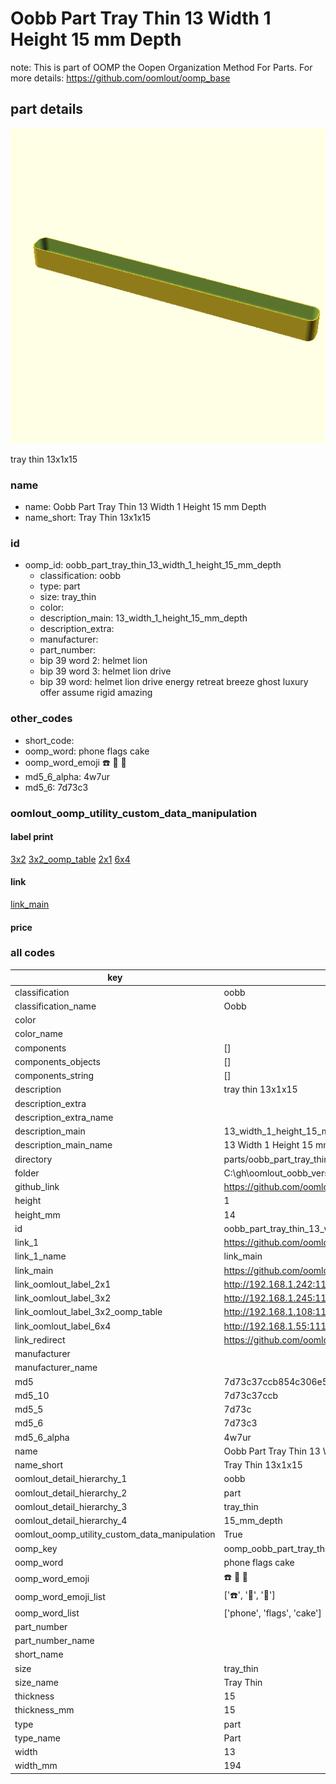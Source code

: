 # Oobb Part Tray Thin 13 Width 1 Height 15 mm Depth  

note: This is part of OOMP the Oopen Organization Method For Parts. For more details: https://github.com/oomlout/oomp_base

##  part details
  

[![](3dpr.png)](3dpr.png)

tray thin 13x1x15



### name
* name: Oobb Part Tray Thin 13 Width 1 Height 15 mm Depth
* name_short: Tray Thin 13x1x15 
### id
* oomp_id: oobb_part_tray_thin_13_width_1_height_15_mm_depth
  * classification: oobb
  * type: part
  * size: tray_thin
  * color: 
  * description_main: 13_width_1_height_15_mm_depth
  * description_extra: 
  * manufacturer: 
  * part_number: 
  * bip 39 word 2: helmet lion
  * bip 39 word 3: helmet lion drive
  * bip 39 word: helmet lion drive energy retreat breeze ghost luxury offer assume rigid amazing

### other_codes
* short_code: 
* oomp_word: phone flags cake
* oomp_word_emoji :phone: :flags: :cake:
* md5_6_alpha: 4w7ur
* md5_6: 7d73c3






### oomlout_oomp_utility_custom_data_manipulation
#### label print
[3x2](http://192.168.1.245:1112/?label=oomp%204w7ur)
[3x2_oomp_table](http://192.168.1.108:1112/?label=oomp%204w7ur)
[2x1](http://192.168.1.242:1112/?label=oomp%204w7ur)
[6x4](http://192.168.1.55:1112/?label=oomp%204w7ur)    

#### link

[link_main](https://github.com/oomlout/oomlout_oobb_version_4_generated_parts/tree/main/navigation_oomp/oobb/part/tray_thin/13_width_1_height_15_mm_depth/part)                              

#### price







### all codes 
| key | value |  
| --- | --- |  
| classification | oobb |  
| classification_name | Oobb |  
| color |  |  
| color_name |  |  
| components | [] |  
| components_objects | [] |  
| components_string | [] |  
| description | tray thin 13x1x15 |  
| description_extra |  |  
| description_extra_name |  |  
| description_main | 13_width_1_height_15_mm_depth |  
| description_main_name | 13 Width 1 Height 15 mm Depth |  
| directory | parts/oobb_part_tray_thin_13_width_1_height_15_mm_depth |  
| folder | C:\gh\oomlout_oobb_version_4_generated_parts\parts\oobb_part_tray_thin_13_width_1_height_15_mm_depth |  
| github_link | https://github.com/oomlout/oomlout_oomp_part_src/tree/main/parts/oobb_part_tray_thin_13_width_1_height_15_mm_depth |  
| height | 1 |  
| height_mm | 14 |  
| id | oobb_part_tray_thin_13_width_1_height_15_mm_depth |  
| link_1 | https://github.com/oomlout/oomlout_oobb_version_4_generated_parts/tree/main/navigation_oomp/oobb/part/tray_thin/13_width_1_height_15_mm_depth/part |  
| link_1_name | link_main |  
| link_main | https://github.com/oomlout/oomlout_oobb_version_4_generated_parts/tree/main/navigation_oomp/oobb/part/tray_thin/13_width_1_height_15_mm_depth/part |  
| link_oomlout_label_2x1 | http://192.168.1.242:1112/?label=oomp%204w7ur |  
| link_oomlout_label_3x2 | http://192.168.1.245:1112/?label=oomp%204w7ur |  
| link_oomlout_label_3x2_oomp_table | http://192.168.1.108:1112/?label=oomp%204w7ur |  
| link_oomlout_label_6x4 | http://192.168.1.55:1112/?label=oomp%204w7ur |  
| link_redirect | https://github.com/oomlout/oomlout_oobb_version_4_generated_parts/tree/main/parts/oobb_tray_thin_13_01_15 |  
| manufacturer |  |  
| manufacturer_name |  |  
| md5 | 7d73c37ccb854c306e5c04a086a08b57 |  
| md5_10 | 7d73c37ccb |  
| md5_5 | 7d73c |  
| md5_6 | 7d73c3 |  
| md5_6_alpha | 4w7ur |  
| name | Oobb Part Tray Thin 13 Width 1 Height 15 mm Depth |  
| name_short | Tray Thin 13x1x15  |  
| oomlout_detail_hierarchy_1 | oobb |  
| oomlout_detail_hierarchy_2 | part |  
| oomlout_detail_hierarchy_3 | tray_thin |  
| oomlout_detail_hierarchy_4 | 15_mm_depth |  
| oomlout_oomp_utility_custom_data_manipulation | True |  
| oomp_key | oomp_oobb_part_tray_thin_13_width_1_height_15_mm_depth |  
| oomp_word | phone flags cake |  
| oomp_word_emoji | :phone: :flags: :cake: |  
| oomp_word_emoji_list | [':phone:', ':flags:', ':cake:'] |  
| oomp_word_list | ['phone', 'flags', 'cake'] |  
| part_number |  |  
| part_number_name |  |  
| short_name |  |  
| size | tray_thin |  
| size_name | Tray Thin |  
| thickness | 15 |  
| thickness_mm | 15 |  
| type | part |  
| type_name | Part |  
| width | 13 |  
| width_mm | 194 |  
